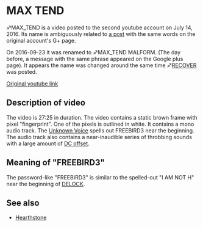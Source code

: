 # MAX TEND

♐MAX\_TEND is a video posted to the second youtube account on July 14, 2016. Its name is ambiguously related to [a post](https://plus.google.com/100522957117354193465/posts/KJUyUJ3xtV4) with the same words on the original account's G+ page.

On 2016-09-23 it was renamed to ♐MAX\_TEND MALFORM. (The day before, a message with the same phrase appeared on the Google plus page). It appears the name was changed around the same time ♐[RECOVER](RECOVER "wikilink") was posted.

[Original youtube link](https://youtu.be/rc__oa08k4Q)

## Description of video

The video is 27:25 in duration. The video contains a static brown frame with pixel "fingerprint". One of the pixels is outlined in white. It contains a mono audio track. The [Unknown Voice](Unknown_Voice "wikilink") spells out FREEBIRD3 near the beginning. The audio track also contains a near-inaudible series of throbbing sounds with a large amount of [DC offset](DC_offset "wikilink").

## Meaning of "FREEBIRD3"

The password-like "FREEBIRD3" is similar to the spelled-out "I AM NOT H" near the beginning of [DELOCK](DELOCK "wikilink").

## See also

* [Hearthstone](Hearthstone "wikilink")

